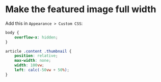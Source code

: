 # Make the featured image full width

Add this in `Appearance > Custom CSS`:

```css
body {
    overflow-x: hidden;
}

article .content .thumbnail {
    position: relative;
    max-width: none;
    width: 100vw;
    left: calc(-50vw + 50%);
}
```

